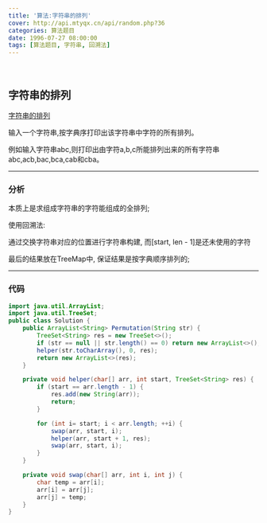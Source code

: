 ```yaml
---
title: '算法:字符串的排列'
cover: http://api.mtyqx.cn/api/random.php?36
categories: 算法题目
date: 1996-07-27 08:00:00
tags: [算法题目, 字符串, 回溯法]
---
```


<br/>

<!--more-->

## 字符串的排列

[字符串的排列](https://www.nowcoder.com/practice/fe6b651b66ae47d7acce78ffdd9a96c7?tpId=13&tqId=11180&tPage=2&rp=1&ru=%2Fta%2Fcoding-interviews&qru=%2Fta%2Fcoding-interviews%2Fquestion-ranking)

输入一个字符串,按字典序打印出该字符串中字符的所有排列。

例如输入字符串abc,则打印出由字符a,b,c所能排列出来的所有字符串abc,acb,bac,bca,cab和cba。

****

### 分析

本质上是求组成字符串的字符能组成的全排列;

使用回溯法:

通过交换字符串对应的位置进行字符串构建, 而[start, len - 1]是还未使用的字符

最后的结果放在TreeMap中, 保证结果是按字典顺序排列的;

****

### 代码

```java
import java.util.ArrayList;
import java.util.TreeSet;
public class Solution {
    public ArrayList<String> Permutation(String str) {
        TreeSet<String> res = new TreeSet<>();
        if (str == null || str.length() == 0) return new ArrayList<>();
        helper(str.toCharArray(), 0, res);
        return new ArrayList<>(res);
    }

    private void helper(char[] arr, int start, TreeSet<String> res) {
        if (start == arr.length - 1) {
            res.add(new String(arr));
            return;
        }

        for (int i= start; i < arr.length; ++i) {
            swap(arr, start, i);
            helper(arr, start + 1, res);
            swap(arr, start, i);
        }
    }

    private void swap(char[] arr, int i, int j) {
        char temp = arr[i];
        arr[i] = arr[j];
        arr[j] = temp;
    }
}
```

